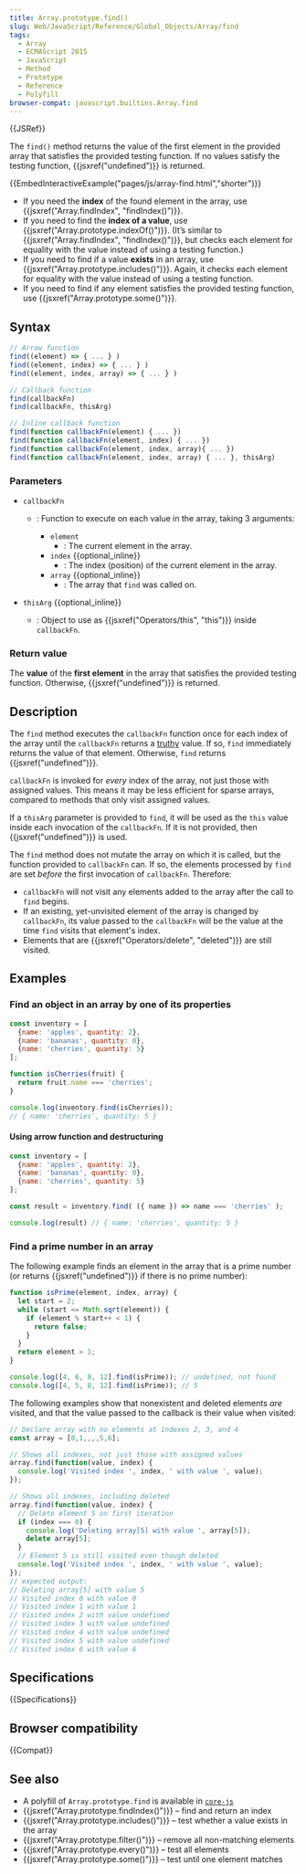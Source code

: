 ```yaml
---
title: Array.prototype.find()
slug: Web/JavaScript/Reference/Global_Objects/Array/find
tags:
  - Array
  - ECMAScript 2015
  - JavaScript
  - Method
  - Prototype
  - Reference
  - Polyfill
browser-compat: javascript.builtins.Array.find
---
```

{{JSRef}}

The `find()` method returns the value of the first element in the provided array
that satisfies the provided testing function. If no values satisfy the testing
function, {{jsxref("undefined")}} is returned.

{{EmbedInteractiveExample("pages/js/array-find.html","shorter")}}

- If you need the **index** of the found element in the array, use
  {{jsxref("Array.findIndex", "findIndex()")}}.
- If you need to find the **index of a value**, use
  {{jsxref("Array.prototype.indexOf()")}}. (It’s similar to
  {{jsxref("Array.findIndex",
    "findIndex()")}}, but checks
  each element for equality with the value instead of using a testing function.)
- If you need to find if a value **exists** in an array, use
  {{jsxref("Array.prototype.includes()")}}. Again, it checks each
  element for equality with the value instead of using a testing function.
- If you need to find if any element satisfies the provided testing function,
  use {{jsxref("Array.prototype.some()")}}.

## Syntax

```js
// Arrow function
find((element) => { ... } )
find((element, index) => { ... } )
find((element, index, array) => { ... } )

// Callback function
find(callbackFn)
find(callbackFn, thisArg)

// Inline callback function
find(function callbackFn(element) { ... })
find(function callbackFn(element, index) { ... })
find(function callbackFn(element, index, array){ ... })
find(function callbackFn(element, index, array) { ... }, thisArg)
```

### Parameters

- `callbackFn`

  - : Function to execute on each value in the array, taking 3 arguments:

    - `element`
      - : The current element in the array.
    - `index` {{optional_inline}}
      - : The index (position) of the current element in the array.
    - `array` {{optional_inline}}
      - : The array that `find` was called on.

- `thisArg` {{optional_inline}}
  - : Object to use as {{jsxref("Operators/this", "this")}} inside
    `callbackFn`.

### Return value

The **value** of the **first element** in the array that satisfies the provided
testing function. Otherwise, {{jsxref("undefined")}} is returned.

## Description

The `find` method executes the `callbackFn` function once for each index of the
array until the `callbackFn` returns a [truthy](/en-US/docs/Glossary/Truthy)
value. If so, `find` immediately returns the value of that element. Otherwise,
`find` returns {{jsxref("undefined")}}.

`callbackFn` is invoked for _every_ index of the array, not just those with
assigned values. This means it may be less efficient for sparse arrays, compared
to methods that only visit assigned values.

If a `thisArg` parameter is provided to `find`, it will be used as the `this`
value inside each invocation of the `callbackFn`. If it is not provided, then
{{jsxref("undefined")}} is used.

The `find` method does not mutate the array on which it is called, but the
function provided to `callbackFn` can. If so, the elements processed by `find`
are set _before_ the first invocation of `callbackFn`. Therefore:

- `callbackFn` will not visit any elements added to the array after the call to
  `find` begins.
- If an existing, yet-unvisited element of the array is changed by `callbackFn`,
  its value passed to the `callbackFn` will be the value at the time `find`
  visits that element's index.
- Elements that are {{jsxref("Operators/delete", "deleted")}} are
  still visited.

## Examples

### Find an object in an array by one of its properties

```js
const inventory = [
  {name: 'apples', quantity: 2},
  {name: 'bananas', quantity: 0},
  {name: 'cherries', quantity: 5}
];

function isCherries(fruit) {
  return fruit.name === 'cherries';
}

console.log(inventory.find(isCherries));
// { name: 'cherries', quantity: 5 }
```

#### Using arrow function and destructuring

```js
const inventory = [
  {name: 'apples', quantity: 2},
  {name: 'bananas', quantity: 0},
  {name: 'cherries', quantity: 5}
];

const result = inventory.find( ({ name }) => name === 'cherries' );

console.log(result) // { name: 'cherries', quantity: 5 }
```

### Find a prime number in an array

The following example finds an element in the array that is a prime number (or
returns {{jsxref("undefined")}} if there is no prime number):

```js
function isPrime(element, index, array) {
  let start = 2;
  while (start <= Math.sqrt(element)) {
    if (element % start++ < 1) {
      return false;
    }
  }
  return element > 1;
}

console.log([4, 6, 8, 12].find(isPrime)); // undefined, not found
console.log([4, 5, 8, 12].find(isPrime)); // 5
```

The following examples show that nonexistent and deleted elements _are_ visited,
and that the value passed to the callback is their value when visited:

```js
// Declare array with no elements at indexes 2, 3, and 4
const array = [0,1,,,,5,6];

// Shows all indexes, not just those with assigned values
array.find(function(value, index) {
  console.log('Visited index ', index, ' with value ', value);
});

// Shows all indexes, including deleted
array.find(function(value, index) {
  // Delete element 5 on first iteration
  if (index === 0) {
    console.log('Deleting array[5] with value ', array[5]);
    delete array[5];
  }
  // Element 5 is still visited even though deleted
  console.log('Visited index ', index, ' with value ', value);
});
// expected output:
// Deleting array[5] with value 5
// Visited index 0 with value 0
// Visited index 1 with value 1
// Visited index 2 with value undefined
// Visited index 3 with value undefined
// Visited index 4 with value undefined
// Visited index 5 with value undefined
// Visited index 6 with value 6
```

## Specifications

{{Specifications}}

## Browser compatibility

{{Compat}}

## See also

- A polyfill of `Array.prototype.find` is available in
  [`core-js`](https://github.com/zloirock/core-js#ecmascript-array)
- {{jsxref("Array.prototype.findIndex()")}} – find and return an
  index
- {{jsxref("Array.prototype.includes()")}} – test whether a value
  exists in the array
- {{jsxref("Array.prototype.filter()")}} – remove all non-matching
  elements
- {{jsxref("Array.prototype.every()")}} – test all elements
- {{jsxref("Array.prototype.some()")}} – test until one element
  matches

